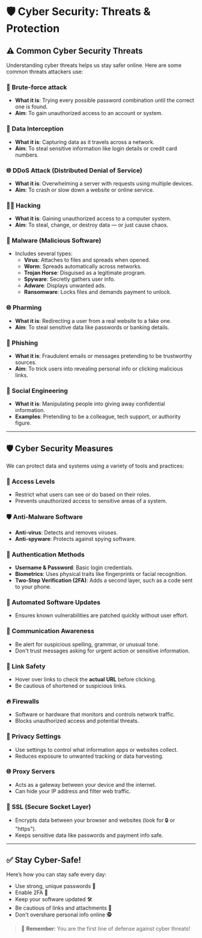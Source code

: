# 🛡️ Cyber Security: Threats & Protection

## ⚠️ Common Cyber Security Threats

Understanding cyber threats helps us stay safer online. Here are some common threats attackers use:

### 🔐 Brute-force attack
- **What it is**: Trying every possible password combination until the correct one is found.
- **Aim**: To gain unauthorized access to an account or system.

### 📡 Data Interception
- **What it is**: Capturing data as it travels across a network.
- **Aim**: To steal sensitive information like login details or credit card numbers.

### 🌐 DDoS Attack (Distributed Denial of Service)
- **What it is**: Overwhelming a server with requests using multiple devices.
- **Aim**: To crash or slow down a website or online service.

### 🧑‍💻 Hacking
- **What it is**: Gaining unauthorized access to a computer system.
- **Aim**: To steal, change, or destroy data — or just cause chaos.

### 🐛 Malware (Malicious Software)
- Includes several types:
  - **Virus**: Attaches to files and spreads when opened.
  - **Worm**: Spreads automatically across networks.
  - **Trojan Horse**: Disguised as a legitimate program.
  - **Spyware**: Secretly gathers user info.
  - **Adware**: Displays unwanted ads.
  - **Ransomware**: Locks files and demands payment to unlock.

### 🌐 Pharming
- **What it is**: Redirecting a user from a real website to a fake one.
- **Aim**: To steal sensitive data like passwords or banking details.

### 🎣 Phishing
- **What it is**: Fraudulent emails or messages pretending to be trustworthy sources.
- **Aim**: To trick users into revealing personal info or clicking malicious links.

### 🧠 Social Engineering
- **What it is**: Manipulating people into giving away confidential information.
- **Examples**: Pretending to be a colleague, tech support, or authority figure.

---

## 🛡️ Cyber Security Measures

We can protect data and systems using a variety of tools and practices:

### 🔐 Access Levels
- Restrict what users can see or do based on their roles.
- Prevents unauthorized access to sensitive areas of a system.

### 🛡️ Anti-Malware Software
- **Anti-virus**: Detects and removes viruses.
- **Anti-spyware**: Protects against spying software.

### 🔑 Authentication Methods
- **Username & Password**: Basic login credentials.
- **Biometrics**: Uses physical traits like fingerprints or facial recognition.
- **Two-Step Verification (2FA)**: Adds a second layer, such as a code sent to your phone.

### 🔄 Automated Software Updates
- Ensures known vulnerabilities are patched quickly without user effort.

### 🧐 Communication Awareness
- Be alert for suspicious spelling, grammar, or unusual tone.
- Don't trust messages asking for urgent action or sensitive information.

### 🔗 Link Safety
- Hover over links to check the **actual URL** before clicking.
- Be cautious of shortened or suspicious links.

### 🔥 Firewalls
- Software or hardware that monitors and controls network traffic.
- Blocks unauthorized access and potential threats.

### 🔏 Privacy Settings
- Use settings to control what information apps or websites collect.
- Reduces exposure to unwanted tracking or data harvesting.

### 🌐 Proxy Servers
- Acts as a gateway between your device and the internet.
- Can hide your IP address and filter web traffic.

### 🔐 SSL (Secure Socket Layer)
- Encrypts data between your browser and websites (look for 🔒 or "https").
- Keeps sensitive data like passwords and payment info safe.

---

## ✅ Stay Cyber-Safe!

Here’s how you can stay safe every day:
- Use strong, unique passwords 🔐
- Enable 2FA 🔑
- Keep your software updated 🛠️
- Be cautious of links and attachments 📎
- Don't overshare personal info online 🕵️

> 🧠 **Remember**: You are the first line of defense against cyber threats!



